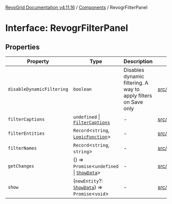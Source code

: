 [RevoGrid Documentation v4.11.16](README.md) / [Components](Namespace.Components.md) / RevogrFilterPanel

# Interface: RevogrFilterPanel

## Properties

| Property | Type | Description | Defined in |
| ------ | ------ | ------ | ------ |
| `disableDynamicFiltering` | `boolean` | Disables dynamic filtering. A way to apply filters on Save only | [src/components.d.ts:441](https://github.com/revolist/revogrid/blob/763c92aaba8e74029a3eccde1c674251aae1a42c/src/components.d.ts#L441) |
| `filterCaptions` | `undefined` \| [`FilterCaptions`](TypeAlias.FilterCaptions.md) | - | [src/components.d.ts:442](https://github.com/revolist/revogrid/blob/763c92aaba8e74029a3eccde1c674251aae1a42c/src/components.d.ts#L442) |
| `filterEntities` | `Record`\<`string`, [`LogicFunction`](TypeAlias.LogicFunction.md)\> | - | [src/components.d.ts:443](https://github.com/revolist/revogrid/blob/763c92aaba8e74029a3eccde1c674251aae1a42c/src/components.d.ts#L443) |
| `filterNames` | `Record`\<`string`, `string`\> | - | [src/components.d.ts:444](https://github.com/revolist/revogrid/blob/763c92aaba8e74029a3eccde1c674251aae1a42c/src/components.d.ts#L444) |
| `getChanges` | () => `Promise`\<`undefined` \| [`ShowData`](TypeAlias.ShowData.md)\> | - | [src/components.d.ts:445](https://github.com/revolist/revogrid/blob/763c92aaba8e74029a3eccde1c674251aae1a42c/src/components.d.ts#L445) |
| `show` | (`newEntity`?: [`ShowData`](TypeAlias.ShowData.md)) => `Promise`\<`void`\> | - | [src/components.d.ts:446](https://github.com/revolist/revogrid/blob/763c92aaba8e74029a3eccde1c674251aae1a42c/src/components.d.ts#L446) |
